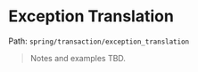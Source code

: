 # Exception Translation

Path: `spring/transaction/exception_translation`

> Notes and examples TBD.
